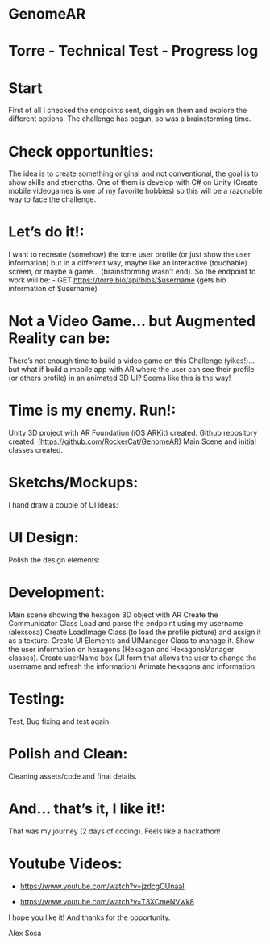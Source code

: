 # GenomeAR

# Torre - Technical Test -  Progress log


# Start
First of all I checked the endpoints sent, diggin on them and explore the different options.
The challenge has begun, so was a brainstorming time.

# Check opportunities:
The idea is to create something original and not conventional, the goal is to show skills and strengths. One of them is develop with C# on Unity (Create mobile videogames is one of my favorite hobbies) so this will be a razonable way to face the challenge.

# Let’s do it!:
I want to recreate (somehow) the torre user profile (or just show the user information) but in a different way, maybe like an interactive (touchable) screen, or maybe a game… (brainstorming wasn’t end). So the endpoint to work will be: - GET https://torre.bio/api/bios/$username (gets bio information of $username)

# Not a Video Game… but Augmented Reality can be:
There’s not enough time to build a video game on this Challenge (yikes!)... but what if build a mobile app with AR where the user can see their profile (or others profile) in an animated 3D UI? Seems like this is the way!

# Time is my enemy. Run!:
Unity 3D project with AR Foundation (iOS ARKit) created.
Github repository created. (https://github.com/RockerCat/GenomeAR)
Main Scene and initial classes created.

# Sketchs/Mockups:
I hand draw a couple of UI ideas:

# UI Design:
Polish the design elements:

# Development:
Main scene showing the hexagon 3D object with AR
Create the Communicator Class
Load and parse the endpoint using my username (alexsosa)
Create LoadImage Class (to load the profile picture) and assign it as a texture.
Create UI Elements and UIManager Class to manage it.
Show the user information on hexagons (Hexagon and HexagonsManager classes).
Create userName box (UI form that allows the user to change the username and refresh the information)
Animate hexagons and information

# Testing:
Test, Bug fixing and test again.

# Polish and Clean:
Cleaning assets/code and final details.

# And… that’s it, I like it!:
That was my journey (2 days of coding). Feels like a hackathon!

# Youtube Videos:

- https://www.youtube.com/watch?v=jzdcgOUnaaI

- https://www.youtube.com/watch?v=T3XCmeNVwk8


I hope you like it! And thanks for the opportunity.

Alex Sosa
